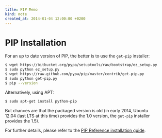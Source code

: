 ```yaml
---
title: PIP Memo
kind: note
created_at: 2014-01-04 12:00:00 +0200
---
```

# PIP Installation

For an up to date version of PIP, the better is to use the `get-pip` installer:

``` sh
$ wget https://bitbucket.org/pypa/setuptools/raw/bootstrap/ez_setup.py
$ sudo python ez_setup.py
$ wget https://raw.github.com/pypa/pip/master/contrib/get-pip.py
$ sudo python get-pip.py
$ pip --version
```

Alternatively, using APT:

``` sh
$ sudo apt-get install python-pip
```

But chances are that the packaged version is old (in early 2014, Ubuntu 12.04 (last LTS at this time) provides the 1.0 version, the `get-pip` installer provides the 1.5).

For further details, please refer to the [PIP Reference installation guide](http://www.pip-installer.org/en/latest/installing.html).